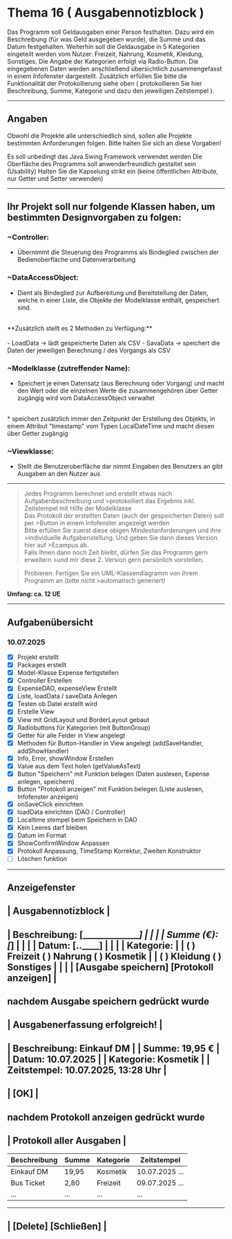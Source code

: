 # Thema 16 ( Ausgabennotizblock  )
Das Programm soll Geldausgaben einer Person festhalten. Dazu wird ein Beschreibung (für was Geld ausgegeben wurde), die Summe und das Datum festgehalten.
Weiterhin soll die Geldausgabe in 5 Kategorien eingeteilt werden vom Nutzer: Freizeit, Nahrung, Kosmetik, Kleidung, Sonstiges.
Die Angabe der Kategorien erfolgt via Radio-Button. Die eingegebenen Daten werden anschließend übersichtlich zusammengefasst in einem Infofenster dargestellt.
Zusätzlich erfüllen Sie bitte die Funktionalität der Protokollierung siehe oben ( protokollieren Sie hier Beschreibung, Summe, Kategorie und dazu den jeweiligen Zeitstempel ).

<hr>

## Angaben
Obwohl die Projekte alle unterschiedlich sind, sollen alle Projekte bestimmten Anforderungen folgen. Bitte halten Sie sich an diese Vorgaben!

Es soll unbedingt das Java Swing Framework verwendet werden
Die Oberfläche des Programms soll anwenderfreundlich gestaltet sein (Usability)
Halten Sie die Kapselung strikt ein (keine öffentlichen Attribute, nur Getter und Setter verwenden)

<hr>

## Ihr Projekt soll nur folgende Klassen haben, um bestimmten Designvorgaben zu folgen:

### **~Controller:** <br>
- Übernimmt die Steuerung des Programms als Bindeglied zwischen der Bedienoberfläche und Datenverarbeitung



### **~DataAccessObject:** <br>
- Dient als Bindeglied zur Aufbereitung und Bereitstellung der Daten, welche in einer Liste, die Objekte der Modelklasse enthält, gespeichert sind.<br>
<br>
**Zusätzlich stellt es 2 Methoden zu Verfügung:** <br>
<br>
- LoadData -> lädt gespeicherte Daten als CSV
- SavaData -> speichert die Daten der jeweiligen Berechnung / des Vorgangs als CSV


### **~Modelklasse (zutreffender Name):** <br>
- Speichert je einen Datensatz (aus Berechnung oder Vorgang) und macht den Wert oder die einzelnen Werte die zusammengehören über Getter zugängig wird vom DataAccessObject verwaltet
<br>
* speichert zusätzlich immer den Zeitpunkt der Erstellung des Objekts, in einem Attribut "timestamp" vom Typen LocalDateTime und macht diesen über Getter zugängig


### **~Viewklasse:** <br>
- Stellt die Benutzeroberfläche dar nimmt Eingaben des Benutzers an gibt Ausgaben an den Nutzer aus

<hr>

>Jedes Programm berechnet und erstellt etwas nach Aufgabenbeschreibung und >protokolliert das Ergebnis inkl. Zeitstempel mit Hilfe der Modelklasse<br>
>Das Protokoll der erstellten Daten (auch der gespeicherten Daten) soll per >Button in einem Infofenster angezeigt werden<br>
>Bitte erfüllen Sie zuerst diese obigen Mindestanforderungen und ihre >individuelle Aufgabenstellung. Und geben Sie dann dieses Version  hier auf >Ecampus ab.<br>
>Falls Ihnen dann noch Zeit bleibt, dürfen Sie das Programm gern erweitern >und mir diese 2. Version gern persönlich vorstellen.

>Probieren:
>Fertigen Sie ein UML-Klassendiagramm von ihrem Programm an (bitte nicht >automatisch generiert)

**Umfang: ca. 12 UE**

<hr>

## Aufgabenübersicht
### **10.07.2025**
- [x] Projekt erstellt
- [x] Packages erstellt
- [x] Model-Klasse Expense fertigstellen
- [x] Controller Erstellen
- [x] ExpenseDAO, expenseView Erstellt
- [x] Liste, loadData / saveData Anlegen
- [X] Testen ob Datei erstellt wird
- [x] Erstelle View
- [x] View mit GridLayout und BorderLayout gebaut
- [x] Radiobuttons für Kategorien (mit ButtonGroup)
- [x] Getter für alle Felder in View angelegt
- [x] Methoden für Button-Handler in View angelegt (addSaveHandler, addShowHandler)
- [X] Info, Error, showWindow Erstellen
- [X] Value aus dem Text holen (getValueAsText)
- [X] Button "Speichern" mit Funktion belegen (Daten auslesen, Expense anlegen, speichern)
- [X] Button "Protokoll anzeigen" mit Funktion belegen (Liste auslesen, Infofenster anzeigen)
- [X] onSaveClick einrichten
- [X] loadData einrichten (DAO / Controller)
- [X] Localtime stempel beim Speichern in DAO
- [X] Kein Leeres darf bleiben
- [X] Datum im Format
- [X] ShowConfirmWindow Anpassen
- [X] Protokoll Anpassung, TimeStamp Korrektur, Zweiten Konstruktor
- [ ] Löschen funktion

<hr>

Anzeigefenster
-------------------------------------------------------------
|               Ausgabennotizblock                          |
-------------------------------------------------------------
| Beschreibung:  [__________________________]               |
|                                                          |
| Summe (€):     [_________]                               |
|                                                          |
| Datum:         [__.__.____]             |
|                                                          |
| Kategorie:                                               |
|    ( ) Freizeit   ( ) Nahrung   ( ) Kosmetik             |
|    ( ) Kleidung   ( ) Sonstiges                          |
|                                                          |
| [Ausgabe speichern]    [Protokoll anzeigen]              |
-------------------------------------------------------------

nachdem Ausgabe speichern gedrückt wurde
----------------------------------------
|       Ausgabenerfassung erfolgreich!  |
----------------------------------------
| Beschreibung: Einkauf DM             |
| Summe:        19,95 €                |
| Datum:        10.07.2025             |
| Kategorie:    Kosmetik               |
| Zeitstempel:  10.07.2025, 13:28 Uhr  |
----------------------------------------
|                [OK]                  |
----------------------------------------

nachdem Protokoll anzeigen gedrückt wurde
-----------------------------------------------------
|           Protokoll aller Ausgaben                |
-----------------------------------------------------
| Beschreibung | Summe | Kategorie | Zeitstempel     |
|--------------|-------|-----------|-----------------|
| Einkauf DM   | 19,95 | Kosmetik  | 10.07.2025 ...  |
| Bus Ticket   | 2,80  | Freizeit  | 09.07.2025 ...  |
| ...          | ...   | ...       | ...             |
-----------------------------------------------------
|       [Delete]               [Schließen]            |
-----------------------------------------------------
